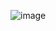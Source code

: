 ![image](https://github.com/Octagon-simon/afriex-presentation/assets/68190998/a514b4cd-2063-4244-970f-2edefe3c10e2)
